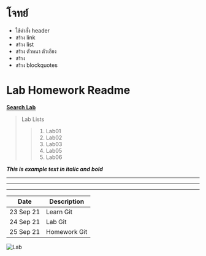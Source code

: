 # โจทย์
* ใช้คำสั่ง header
* สร้าง link
* สร้าง list
* สร้าง ตัวหนา ตัวเอียง
* สร้าง <h r>
* สร้าง blockquotes

# Lab Homework Readme
[__Search Lab__](https://www.google.com/)

> Lab Lists
>> 1. Lab01
>> 2. Lab02
>> 3. Lab03
>> 4. Lab05
>> 5. Lab06

*__This is example text in italic and bold__*

***
---
___

| Date | Description |
--|--
| 23 Sep 21 | Learn Git |
| 24 Sep 21 | Lab Git |
| 25 Sep 21 | Homework Git |

![Lab](https://image.freepik.com/free-vector/computer-monitor-graphic-animator-creating-video-game-modeling-motion-processing-video-file-using-professional-editor-vector-illustration-graphic-design-art-designer-workplace-concept_74855-13038.jpg)



